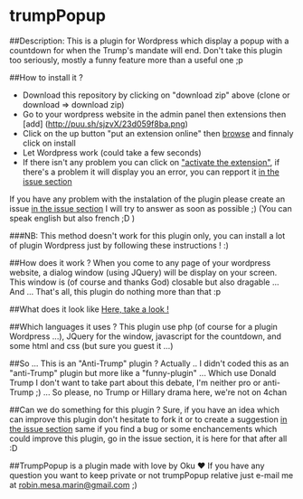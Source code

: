 # trumpPopup

##Description:
This is a plugin for Wordpress which display a popup with a countdown for when the Trump's mandate will end. 
Don't take this plugin too seriously, mostly a funny feature more than a useful one ;p


##How to install it ?

- Download this repository by clicking on "download zip" above (clone or download => download zip)
- Go to your wordpress website in the admin panel then extensions then [add] (http://puu.sh/sjzvX/23d059f8ba.png)
- Click on the up button "put an extension online" then [browse](http://puu.sh/sjzAA/a72a59cd97.png) and finnaly click on install
- Let Wordpress work (could take a few seconds)
- If there isn't any problem you can click on ["activate the extension"](http://puu.sh/sjzFY/411fdd40a7.png), if there's a problem it will display you an error, you can repport it [in the issue section](https://github.com/Okuuu/trumpPopup/issues)


If you have any problem with the instalation of the plugin please create an issue [in the issue section](https://github.com/Okuuu/trumpPopup/issues) I will try to answer as soon as possible ;) (You can speak english but also french ;D )


###NB: This method doesn't work for this plugin only, you can install a lot of plugin Wordpress just by following these instructions ! :)


##How does it work ?
When you come to any page of your wordpress website, a dialog window (using JQuery) will be display on your screen. This window is (of course and thanks God) closable but also dragable ... And ... That's all, this plugin do nothing more than that :p

##What does it look like
[Here, take a look !](http://puu.sh/siWx9/97c45ed9f7.jpg)

##Which languages it uses ?
This plugin use php (of course for a plugin Wordpress ...), JQuery for the window, javascript for the countdown, and some html and css (but sure you guest it ...)

##So ... This is an "Anti-Trump" plugin ?
Actually .. I didn't coded this as an "anti-Trump" plugin but more like a "funny-plugin" ... Which use Donald Trump I don't want to take part about this debate, I'm neither pro or anti-Trump ;) ... So please, no Trump or Hillary drama here, we're not on 4chan 

##Can we do something for this plugin ?
Sure, if you have an idea which can improve this plugin don't hesitate to fork it or to create a suggestion [in the issue section](https://github.com/Okuuu/trumpPopup/issues) same if you find a bug or some enchancements which could improve this plugin, go in the issue section, it is here for that after all :D

##TrumpPopup is a plugin made with love by Oku ♥
If you have any question you want to keep private or not trumpPopup relative just e-mail me at [robin.mesa.marin@gmail.com](mailto:robin.mesa.marin@gmail.com) ;)
